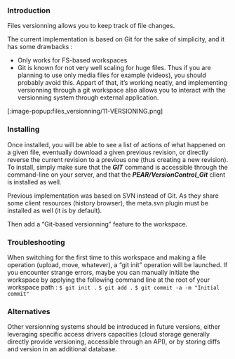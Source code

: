 ### Introduction
Files versionning allows you to keep track of file changes.

The current implementation is based on Git for the sake of simplicity, and it has some drawbacks :

+ Only works for FS-based workspaces
+ Git is known for not very well scaling for huge files. Thus if you are planning to use only media files for example (videos), you should probably avoid this.
Appart of that, it’s working neatly, and implementing versionning through a git workspace also allows you to interact with the versionning system through external application.

[:image-popup:files_versionning/11-VERSIONING.png]

### Installing
Once installed, you will be able to see a list of actions of what happened on a given file, eventually download a given previous revision, or directly reverse the current revision to a previous one (thus creating a new revision). To install, simply make sure that the **_GIT_** command is accessible through the command-line on your server, and that the **_PEAR/VersionControl_Git_** client is installed as well.

Previous implementation was based on SVN instead of Git. As they share some client resources (history browser), the meta.svn plugin must be installed as well (it is by default).

Then add a “Git-based versionning” feature to the workspace.

### Troubleshooting
When switching for the first time to this workspace and making a file operation (upload, move, whatever), a “git init” operation will be launched. If you encounter strange errors, maybe you can manually initiate the workspace by applying the following command line at the root of your workspace path :
`$ git init .`
`$ git add .`
`$ git commit -a -m "Initial commit"`

### Alternatives
Other versionning systems should be introduced in future versions, either leveraging specific access drivers capacities (cloud storage generally directly provide versioning, accessible through an API), or by storing diffs and version in an additional database.